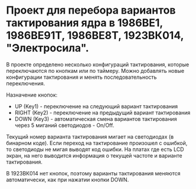 # Проект для перебора вариантов тактирования ядра в 1986ВЕ1, 1986ВЕ91Т, 1986ВЕ8Т, 1923ВК014, "Электросила".

В проекте определено несколько конфигураций тактирования, которые переключаются по кнопкам или по таймеру. Можно добавлять новые конфигурации тактирования и менять последовательность переключения.

Назначение кнопок:
  * UP (Key1) - переключение на следующий вариант тактирования
  * RIGHT (Key2) - переключение на предыдущий вариант тактирования
  * DOWN (Key3) - автоматическая смена вариантов тактирования через 5 миганий светодиодов - On/Off.

Текущий номер варианта тактирования мигает на светодиодах (в бинарном коде). Если переход на тактирование произошел с ошибкой, то светодиоды не мигая выводят код ошибки.
На платах где есть LCD экран, на него выводится информация о текущей частоте и варианте тактирования.

В 1923ВК014 нет кнопок, поэтому варианты тактирования меняются автоматически, как при нажатии кнопки DOWN.